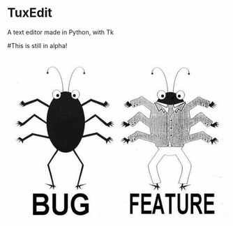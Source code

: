# TuxEdit
A text editor made in Python, with Tk

#This is still in alpha!

![Bugs](/assets/.bug.jpg)
